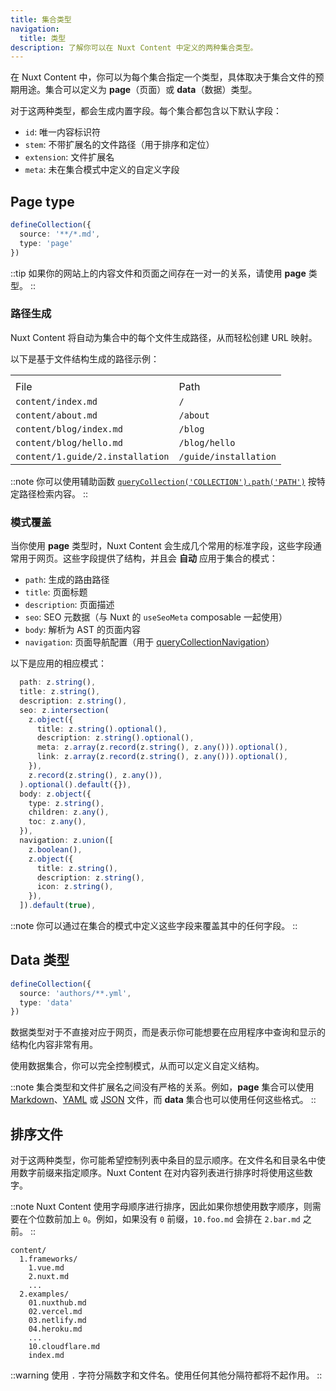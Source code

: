 ```yaml
---
title: 集合类型
navigation:
  title: 类型
description: 了解你可以在 Nuxt Content 中定义的两种集合类型。
---
```


在 Nuxt Content 中，你可以为每个集合指定一个类型，具体取决于集合文件的预期用途。集合可以定义为 **page**（页面）或 **data**（数据）类型。

对于这两种类型，都会生成内置字段。每个集合都包含以下默认字段：

- `id`: 唯一内容标识符
- `stem`: 不带扩展名的文件路径（用于排序和定位）
- `extension`: 文件扩展名
- `meta`: 未在集合模式中定义的自定义字段

## Page type

```ts
defineCollection({
  source: '**/*.md',
  type: 'page'
})
```

::tip
如果你的网站上的内容文件和页面之间存在一对一的关系，请使用 **page** 类型。
::

### 路径生成

Nuxt Content 将自动为集合中的每个文件生成路径，从而轻松创建 URL 映射。

以下是基于文件结构生成的路径示例：

|                                  |                       |
| -------------------------------- | --------------------- |
|                                  |                       |
| File                             | Path                  |
| `content/index.md`               | `/`                   |
| `content/about.md`               | `/about`              |
| `content/blog/index.md`          | `/blog`               |
| `content/blog/hello.md`          | `/blog/hello`         |
| `content/1.guide/2.installation` | `/guide/installation` |

::note
你可以使用辅助函数 [`queryCollection('COLLECTION').path('PATH')`](/docs/utils/query-collection) 按特定路径检索内容。
::

### 模式覆盖

当你使用 **page** 类型时，Nuxt Content 会生成几个常用的标准字段，这些字段通常用于网页。这些字段提供了结构，并且会 **自动** 应用于集合的模式：

- `path`: 生成的路由路径
- `title`: 页面标题
- `description`: 页面描述
- `seo`: SEO 元数据（与 Nuxt 的 `useSeoMeta` composable 一起使用）
- `body`: 解析为 AST 的页面内容
- `navigation`: 页面导航配置（用于 [queryCollectionNavigation](/docs/utils/query-collection-navigation)）

以下是应用的相应模式：

```ts
  path: z.string(),
  title: z.string(),
  description: z.string(),
  seo: z.intersection(
    z.object({
      title: z.string().optional(),
      description: z.string().optional(),
      meta: z.array(z.record(z.string(), z.any())).optional(),
      link: z.array(z.record(z.string(), z.any())).optional(),
    }),
    z.record(z.string(), z.any()),
  ).optional().default({}),
  body: z.object({
    type: z.string(),
    children: z.any(),
    toc: z.any(),
  }),
  navigation: z.union([
    z.boolean(),
    z.object({
      title: z.string(),
      description: z.string(),
      icon: z.string(),
    }),
  ]).default(true),
```

::note
你可以通过在集合的模式中定义这些字段来覆盖其中的任何字段。
::

## Data 类型

```ts
defineCollection({
  source: 'authors/**.yml',
  type: 'data'
})
```

数据类型对于不直接对应于网页，而是表示你可能想要在应用程序中查询和显示的结构化内容非常有用。

使用数据集合，你可以完全控制模式，从而可以定义自定义结构。

::note
集合类型和文件扩展名之间没有严格的关系。例如，**page** 集合可以使用 [Markdown](/docs/files/markdown)、[YAML](/docs/files/yaml) 或 [JSON](/docs/files/json) 文件，而 **data** 集合也可以使用任何这些格式。
::

## 排序文件

对于这两种类型，你可能希望控制列表中条目的显示顺序。在文件名和目录名中使用数字前缀来指定顺序。Nuxt Content 在对内容列表进行排序时将使用这些数字。

::note
Nuxt Content 使用字母顺序进行排序，因此如果你想使用数字顺序，则需要在个位数前加上 `0`。例如，如果没有 `0` 前缀，`10.foo.md` 会排在 `2.bar.md` 之前。
::

```text [Directory structure]
content/
  1.frameworks/
    1.vue.md
    2.nuxt.md
    ...
  2.examples/
    01.nuxthub.md
    02.vercel.md
    03.netlify.md
    04.heroku.md
    ...
    10.cloudflare.md
    index.md
```

::warning
使用 `.` 字符分隔数字和文件名。使用任何其他分隔符都将不起作用。
::
